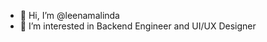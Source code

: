 - 👋 Hi, I’m @leenamalinda
- 👀 I’m interested in Backend Engineer and UI/UX Designer


<!---
leenamalinda/leenamalinda is a ✨ special ✨ repository because its `README.md` (this file) appears on your GitHub profile.
You can click the Preview link to take a look at your changes.
--->
